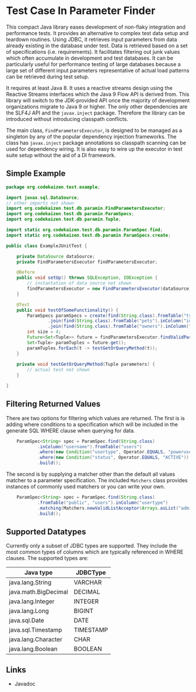 # Test Case In Parameter Finder

This compact Java library eases development of non-flaky integration and
performance tests. It provides an alternative to complex test data setup and
teardown routines. Using JDBC, it retrieves input parameters from data already
existing in the database under test. Data is retrieved based on a set of
specifications (i.e. requirements). It facilitates filtering out junk values
which often accumulate in development and test databases. It can be
particularly useful for performance testing of large databases because a large
set of different input parameters representative of actual load patterns can
be retrieved during test setup.

It requires at least Java 8. It uses a reactive streams design using the
Reactive Streams interfaces which the Java 9 Flow API is derived from. This
library will switch to the JDK-provided API once the majority of development
organizations migrate to Java 9 or higher. The only other dependencies are
the SLF4J API and the `javax.inject` package. Therefore the library can be
introduced without introducing classpath conflicts.

The main class, `FindParametersExecutor`, is designed to be managed as
a singleton by any of the popular dependency injection frameworks. The class
has `javax.inject` package annotations so classpath scanning can be used for
dependency wiring. It is also easy to wire up the executor in test suite setup
without the aid of a DI framework.

## Simple Example

```java
package org.codekaizen.test.example;

import javax.sql.DataSource;
// other imports not shown
import org.codekaizen.test.db.paramin.FindParametersExecutor;
import org.codekaizen.test.db.paramin.ParamSpecs;
import org.codekaizen.test.db.paramin.Tuple;

import static org.codekaizen.test.db.paramin.ParamSpec.find;
import static org.codekaizen.test.db.paramin.ParamSpecs.create;

public class ExampleJUnitTest {

    private DataSource dataSource;
    private FindParametersExecutor findParametersExecutor;

    @Before
    public void setUp() throws SQLException, IOException {
        // instantation of data source not shown
        findParametersExecutor = new FindParametersExecutor(dataSource);
    }

    @Test
    public void testOfSomeFunctionality() {
        ParamSpecs paramSpecs = create(find(String.class).fromTable("types").inColumn("name").build())
                .join(find(String.class).fromTable("pets").inColumn("id").build(), new JoinPair("id", "type_id"))
                .join(find(String.class).fromTable("owners").inColumn("city").build(), new JoinPair("owner_id", "id"));
        int size = 4;
        Future<Set<Tuple>> future = findParametersExecutor.findValidParameters(paramSpecs, size);
        Set<Tuple> paramTuples = future.get();
        paramTuples.forEach(t -> testGetOrQueryMethod(t));
    }
    
    private void testGetOrQueryMethod(Tuple parameters) {
        // actual test not shown
    }

}
```

## Filtering Returned Values

There are two options for filtering which values are returned. The first is
is adding where conditions to a specification which will be included in the
generate SQL WHERE clause when querying for data.

```java
    ParamSpec<String> spec = ParamSpec.find(String.class)
            .inColumn("username").fromTable("users")
            .where(new Condition("usertype", Operator.EQUALS, "poweruser"))
            .where(new Condition("status", Operator.EQUALS, "ACTIVE"))
            .build();

```

The second is by supplying a matcher other than the default all values matcher
to a parameter specification. The included `Matchers` class provides
instances of commonly used matchers or you can write your own.

```java
    ParamSpec<String> spec = ParamSpec.find(String.class)
            .fromTable("public", "users").inColumn("usertype")
            .matching(Matchers.newValidListAcceptor(Arrays.asList("administrator", "poweruser")))
            .build();

```

## Supported Datatypes

Currently only a subset of JDBC types are supported. They include the most
common types of columns which are typically referenced in WHERE clauses.
The supported types are:

| Java type            | JDBCType    |
| -------------------- | ----------- |
| java.lang.String     | VARCHAR     |
| java.math.BigDecimal | DECIMAL     |
| java.lang.Integer    | INTEGER     |
| java.lang.Long       | BIGINT      |
| java.sql.Date        | DATE        |
| java.sql.Timestamp   | TIMESTAMP   |
| java.lang.Character  | CHAR        |
| java.lang.Boolean    | BOOLEAN     |

## Links

* Javadoc
